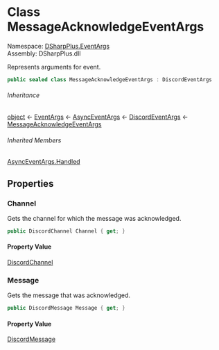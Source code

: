 # Class MessageAcknowledgeEventArgs

Namespace: [DSharpPlus.EventArgs](DSharpPlus.EventArgs.md)  
Assembly: DSharpPlus.dll

Represents arguments for <xref href="DSharpPlus.DiscordClient.MessageAcknowledged" data-throw-if-not-resolved="false"></xref> event.

```csharp
public sealed class MessageAcknowledgeEventArgs : DiscordEventArgs
```

###### Inheritance

[object](https://learn.microsoft.com/dotnet/api/system.object) ← 
[EventArgs](https://learn.microsoft.com/dotnet/api/system.eventargs) ← 
[AsyncEventArgs](DSharpPlus.AsyncEvents.AsyncEventArgs.md) ← 
[DiscordEventArgs](DSharpPlus.EventArgs.DiscordEventArgs.md) ← 
[MessageAcknowledgeEventArgs](DSharpPlus.EventArgs.MessageAcknowledgeEventArgs.md)

###### Inherited Members

[AsyncEventArgs.Handled](DSharpPlus.AsyncEvents.AsyncEventArgs.md\#DSharpPlus\_AsyncEvents\_AsyncEventArgs\_Handled)

## Properties

### <a id="DSharpPlus_EventArgs_MessageAcknowledgeEventArgs_Channel"></a>Channel

Gets the channel for which the message was acknowledged.

```csharp
public DiscordChannel Channel { get; }
```

#### Property Value

[DiscordChannel](DSharpPlus.Entities.DiscordChannel.md)

### <a id="DSharpPlus_EventArgs_MessageAcknowledgeEventArgs_Message"></a>Message

Gets the message that was acknowledged.

```csharp
public DiscordMessage Message { get; }
```

#### Property Value

[DiscordMessage](DSharpPlus.Entities.DiscordMessage.md)


